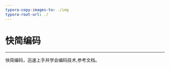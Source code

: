 ```yaml
---
typora-copy-images-to: ./img
typora-root-url: ./
---
```


# 快简编码

---

快简编码，迅速上手并学会编码技术,参考文档。

<!-- <img src="/img/qq.png" width="186px" height="257px" /> -->